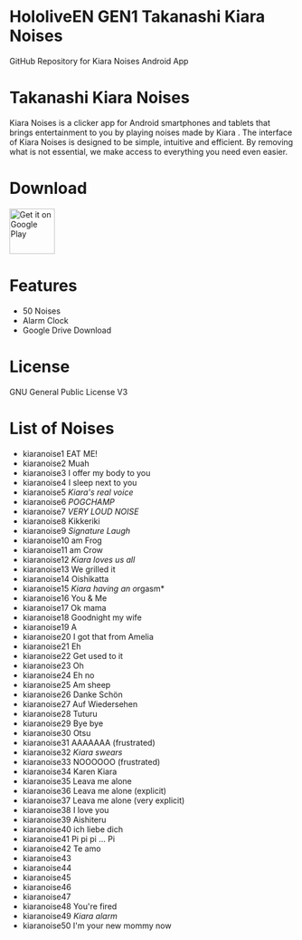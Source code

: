 # HololiveEN GEN1 Takanashi Kiara Noises
 GitHub Repository for Kiara Noises Android App

# Takanashi Kiara Noises
Kiara Noises is a clicker app for Android smartphones and tablets that brings entertainment to you by playing noises made by Kiara .
The interface of Kiara Noises is designed to be simple, intuitive and efficient. By removing what is not essential, we make access to everything you need even easier.

# Download
[<img src="https://play.google.com/intl/en_us/badges/images/generic/en_badge_web_generic.png"
alt="Get it on Google Play"
height="80">](https://play.google.com/store/apps/details?id=com.yuzumin.kiaranoises)

# Features
* 50 Noises
* Alarm Clock
* Google Drive Download

# License
GNU General Public License V3

# List of Noises
* kiaranoise1  EAT ME!
* kiaranoise2  Muah
* kiaranoise3  I offer my body to you
* kiaranoise4  I sleep next to you
* kiaranoise5  *Kiara's real voice*
* kiaranoise6  *POGCHAMP*
* kiaranoise7  *VERY LOUD NOISE*
* kiaranoise8  Kikkeriki
* kiaranoise9  *Signature Laugh*
* kiaranoise10 am Frog
* kiaranoise11 am Crow
* kiaranoise12 *Kiara loves us all*
* kiaranoise13 We grilled it
* kiaranoise14 Oishikatta
* kiaranoise15 *Kiara having an o*rgasm*
* kiaranoise16 You & Me
* kiaranoise17 Ok mama
* kiaranoise18 Goodnight my wife 
* kiaranoise19 A
* kiaranoise20 I got that from Amelia
* kiaranoise21 Eh
* kiaranoise22 Get used to it
* kiaranoise23 Oh
* kiaranoise24 Eh no
* kiaranoise25 Am sheep
* kiaranoise26 Danke Schön
* kiaranoise27 Auf Wiedersehen
* kiaranoise28 Tuturu
* kiaranoise29 Bye bye
* kiaranoise30 Otsu
* kiaranoise31 AAAAAAA (frustrated)
* kiaranoise32 *Kiara swears*
* kiaranoise33 NOOOOOO (frustrated)
* kiaranoise34 Karen Kiara
* kiaranoise35 Leava me alone
* kiaranoise36 Leava me alone (explicit)
* kiaranoise37 Leava me alone (very explicit)
* kiaranoise38 I love you
* kiaranoise39 Aishiteru
* kiaranoise40 ich liebe dich
* kiaranoise41 Pi pi pi ... Pi
* kiaranoise42 Te amo
* kiaranoise43
* kiaranoise44
* kiaranoise45
* kiaranoise46
* kiaranoise47
* kiaranoise48 You're fired
* kiaranoise49 *Kiara alarm*
* kiaranoise50 I'm your new mommy now
